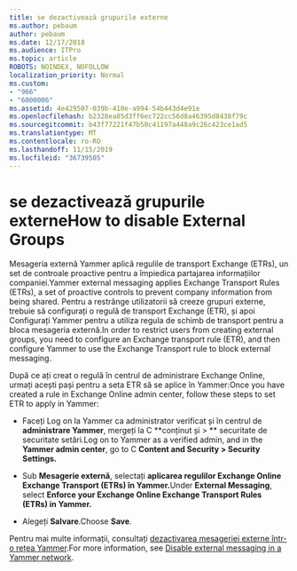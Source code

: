 ```yaml
---
title: se dezactivează grupurile externe
ms.author: pebaum
author: pebaum
ms.date: 12/17/2018
ms.audience: ITPro
ms.topic: article
ROBOTS: NOINDEX, NOFOLLOW
localization_priority: Normal
ms.custom:
- "966"
- "6000006"
ms.assetid: 4e429507-039b-410e-a994-54b443d4e91e
ms.openlocfilehash: b2328ea85d3ff6ec722cc56d8a46395d8438f79c
ms.sourcegitcommit: b43f77221f47b50c41197a448a9c26c423ce1ad5
ms.translationtype: MT
ms.contentlocale: ro-RO
ms.lasthandoff: 11/15/2019
ms.locfileid: "36739505"
---
```

# <a name="how-to-disable-external-groups"></a><span data-ttu-id="943a8-102">se dezactivează grupurile externe</span><span class="sxs-lookup"><span data-stu-id="943a8-102">How to disable External Groups</span></span>

<span data-ttu-id="943a8-103">Mesageria externă Yammer aplică regulile de transport Exchange (ETRs), un set de controale proactive pentru a împiedica partajarea informațiilor companiei.</span><span class="sxs-lookup"><span data-stu-id="943a8-103">Yammer external messaging applies Exchange Transport Rules (ETRs), a set of proactive controls to prevent company information from being shared.</span></span> <span data-ttu-id="943a8-104">Pentru a restrânge utilizatorii să creeze grupuri externe, trebuie să configurați o regulă de transport Exchange (ETR), și apoi Configurați Yammer pentru a utiliza regula de schimb de transport pentru a bloca mesageria externă.</span><span class="sxs-lookup"><span data-stu-id="943a8-104">In order to restrict users from creating external groups, you need to configure an Exchange transport rule (ETR), and then configure Yammer to use the Exchange Transport rule to block external messaging.</span></span>
  
<span data-ttu-id="943a8-105">După ce ați creat o regulă în centrul de administrare Exchange Online, urmați acești pași pentru a seta ETR să se aplice în Yammer:</span><span class="sxs-lookup"><span data-stu-id="943a8-105">Once you have created a rule in Exchange Online admin center, follow these steps to set ETR to apply in Yammer:</span></span>
  
- <span data-ttu-id="943a8-106">Faceți Log on la Yammer ca administrator verificat și în centrul de **administrare Yammer**, mergeți la C \*\*conținut și \> \*\* securitate de securitate setări.</span><span class="sxs-lookup"><span data-stu-id="943a8-106">Log on to Yammer as a verified admin, and in the **Yammer admin center**, go to C **Content and Security \> Security Settings.**</span></span>

- <span data-ttu-id="943a8-107">Sub **Mesagerie externă**, selectați **aplicarea regulilor Exchange Online Exchange Transport (ETRs) în Yammer.**</span><span class="sxs-lookup"><span data-stu-id="943a8-107">Under **External Messaging**, select **Enforce your Exchange Online Exchange Transport Rules (ETRs) in Yammer.**</span></span>

- <span data-ttu-id="943a8-108">Alegeți **Salvare**.</span><span class="sxs-lookup"><span data-stu-id="943a8-108">Choose **Save**.</span></span>

<span data-ttu-id="943a8-109">Pentru mai multe informații, consultați [dezactivarea mesageriei externe într-o rețea Yammer](https://docs.microsoft.com/yammer/work-with-external-users/disable-external-messaging).</span><span class="sxs-lookup"><span data-stu-id="943a8-109">For more information, see [Disable external messaging in a Yammer network](https://docs.microsoft.com/yammer/work-with-external-users/disable-external-messaging).</span></span>
  